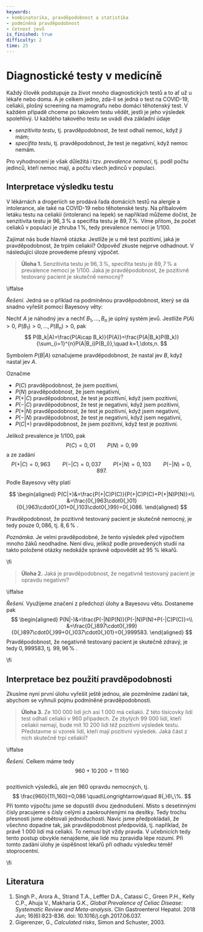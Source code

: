 ```yaml
---
keywords:
- kombinatorika, pravděpodobnost a statistika
- podmíněná pravděpodobnost
- četnost jevů
is_finished: true
difficulty: 2
time: 25
---
```


# Diagnostické testy v medicíně

Každý člověk podstupuje za život mnoho diagnostických 
testů a to ať už u lékaře nebo doma. A je celkem 
jedno, zda-li se jedná o test na COVID-19, celiakii, 
plošný screening na mamografu nebo domácí těhotenský 
test. V každém případě chceme po takovém testu vědět, 
jestli je jeho výsledek spolehlivý. U každého 
takového testu se uvádí dva základní údaje

- *senzitivita testu*, tj. pravděpodobnost, že test odhalí nemoc, když ji mám;
- *specifita testu*, tj. pravděpodobnost, že test je negativní, když nemoc nemám.

Pro vyhodnocení je však důležitá i tzv. *prevalence nemoci*, tj. podíl
počtu jedinců, kteří nemoc mají, a počtu všech jedinců v populaci.

## Interpretace výsledku testu

V lékárnách a drogeriích se prodává řada domácích testů na alergie a
intolerance, ale také na COVID-19 nebo těhotenské testy. Na příbalovém
letáku testu na celiakii (intoleranci na lepek) se například můžeme
dočíst, že senzitivita testu je $96{,}3\,\%$ a specifita testu je
$89{,}7\,\%$. Víme přitom, že počet celiaků v populaci je zhruba
$1\,\%$, tedy prevalence nemoci je $1/100$.

Zajímat nás bude hlavně otázka: Jestliže je u mě test 
pozitivní, jaká je pravděpodobnost, že trpím 
celiakií? Odpověď zkuste nejprve odhadnout. V následující úloze provedeme přesný výpočet.

> **Úloha 1.** Senzitivita testu je $96{,}3\,\%$, specifita testu je
> $89{,}7\,\%$ a prevalence nemoci je $1/100$. Jaká je pravděpodobnost,
> že pozitivně testovaný pacient je skutečně nemocný?

\iffalse

*Řešení.* Jedná se o příklad na podmíněnou pravděpodobnost, který se
 dá snadno vyřešit pomocí Bayesovy věty:

Nechť $A$ je náhodný jev a nechť $B_1,\dots, B_n$ je úplný systém
jevů. Jestliže $P(A)>0$, $P(B_1)>0,\dots,P(B_n)>0$, pak
$$
P(B_k|A)=\frac{P(A\cap B_k)}{P(A)}=\frac{P(A|B_k)P(B_k)}{\sum_{i=1}^{n}P(A|B_i)P(B_i)},\quad k=1,\dots,n.
$$

Symbolem $P(B|A)$ označujeme pravděpodobnost, že nastal jev $B$, když
nastal jev $A$.

Označme

 - $P(C)$ pravděpodobnost, že jsem pozitivní,
 - $P(N)$ pravděpodobnost, že jsem negativní,
 - $P(+|C)$ pravděpodobnost, že test je pozitivní, když jsem pozitivní,
 - $P(-|C)$ pravděpodobnost, že test je negativní, když jsem pozitivní,
 - $P(+|N)$ pravděpodobnost, že test je pozitivní, když jsem negativní,
 - $P(-|N)$ pravděpodobnost, že test je negativní, když jsem negativní,
 - $P(C|+)$ pravděpodobnost, že jsem pozitivní, když test je pozitivní.

Jelikož prevalence je $1/100$, pak
$$
P(C)=0{,}01 \qquad P(N)=0{,}99
$$
a ze zadání 
$$
P(+|C)=0{,}963 \qquad  P(-|C)=0{,}037 \qquad P(+|N)=0{,}103 \qquad P(-|N)=0{,}897.
$$

Podle Bayesovy věty platí 

$$
\begin{aligned}
P(C|+)&=\frac{P(+|C)P(C)}{P(+|C)P(C)+P(+|N)P(N)}=\\
&=\frac{0{,}963\cdot0{,}01}{0{,}963\cdot0{,}01+0{,}103\cdot0{,}99}=0{,}086.
\end{aligned}
$$

Pravděpodobnost, že pozitivně testovaný pacient je 
skutečně nemocný, je tedy pouze $0{,}086$, tj. $8{,}6\,\%$ .

*Poznámka.* Je velmi pravděpodobné, že tento výsledek před výpočtem
mnoho žáků neodhadne. Není divu, jelikož podle provedených studií na
takto položené otázky nedokáže správně odpovědět až 95 % lékařů.

\fi

> **Úloha 2.** Jaká je pravděpodobnost, že negativně testovaný pacient je opravdu negativní?

\iffalse

*Řešení.* Využijeme značení z předchozí úlohy a Bayesovu větu. Dostaneme pak 
$$
\begin{aligned}
P(N|-)&=\frac{P(-|N)P(N)}{P(-|N)P(N)+P(-|C)P(C)}=\\
&=\frac{0{,}897\cdot0{,}99}{0{,}897\cdot0{,}99+0{,}037\cdot0{,}01}=0{,}999583.
\end{aligned}
$$
Pravděpodobnost, že negativně testovaný pacient je 
skutečně zdravý, je tedy $0{,}999583$, tj. $99{,}96\,\%$ .

\fi

## Interpretace bez použití pravděpodobnosti

Zkusíme nyní první úlohu vyřešit ještě jednou, ale pozměníme
zadání tak, abychom se vyhnuli pojmu podmíněné pravděpodobnosti.

> **Úloha 3.** Ze 100 000 lidí jich asi 1 000 má 
>celiakii. Z této tisícovky lidí test odhalí celiakii 
>v 960 případech. Ze zbylých 99 000 lidí, kteří 
>celiakii nemají, bude mít 10 200 lidí též pozitivní 
>výsledek testu. Představme si vzorek lidí, kteří 
>mají pozitivní výsledek. Jaká část z nich skutečně trpí 
>celiakií? 

\iffalse

*Řešení.* Celkem máme tedy $$960+10\,200=11\,160$$  
pozitivních výsledků, ale jen $960$ opravdu nemocných,
tj.
$$ \frac{960}{11\,160}=0,086 \quad\Longrightarrow\quad 8{,}6\,\%. $$
Při tomto výpočtu jsme se dopustili dvou zjednodušení. Místo s
desetinnými čísly pracujeme s čísly celými a zaokrouhlenými na
desítky. Tedy trochu přesnosti jsme obětovali jednoduchosti. Navíc
jsme předpokládali, že všechno dopadne tak, jak pravděpodobnost
předpovídá, tj. například, že právě 1 000 lidí má celiakii. 
To nemusí být vždy pravda. V učebnicích tedy tento postup obvykle nenajdeme,
ale lidé mu zpravidla lépe rozumí. Při tomto zadání úlohy je úspěšnost
lékařů při odhadu výsledku téměř stoprocentní.

\fi

## Literatura

1. Singh P., Arora A., Strand T.A., Leffler D.A., Catassi C., Green P.H., Kelly C.P., Ahuja V., Makharia G.K., 
   *Global Prevalence of Celiac Disease: Systematic Review and Meta-analysis*.
   Clin Gastroenterol Hepatol. 2018 Jun; 16(6):823-836. doi: 10.1016/j.cgh.2017.06.037.
2. Gigerenzer, G., *Calculated risks*, Simon and Schuster, 2003. 
